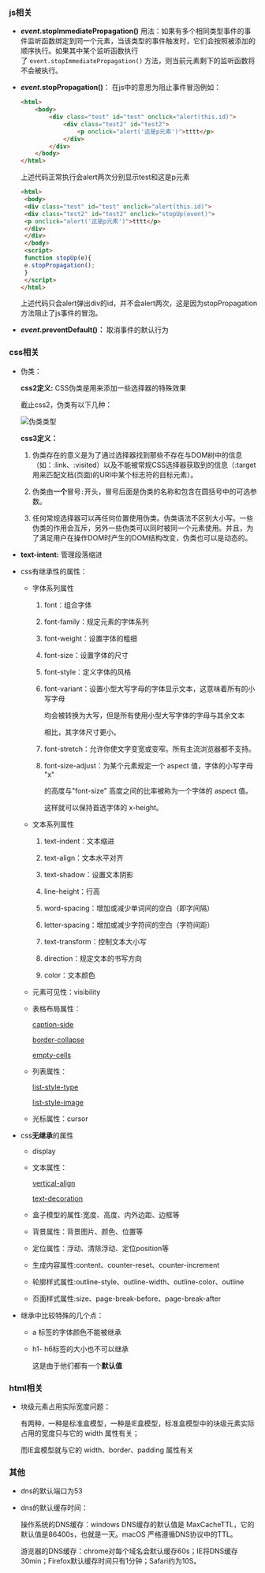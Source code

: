 ### js相关

- ***event*.stopImmediatePropagation()** 用法：如果有多个相同类型事件的事件监听函数绑定到同一个元素，当该类型的事件触发时，它们会按照被添加的顺序执行。如果其中某个监听函数执行了 `event.stopImmediatePropagation()` 方法，则当前元素剩下的监听函数将不会被执行。 

- ***event*.stopPropagation()**： 在js中的意思为阻止事件冒泡例如：
  
  ```html
  <html>
      <body>
          <div class="test" id="test" onclick="alert(this.id)">
              <div class="test2" id="test2">
                  <p onclick="alert('这是p元素')">tttt</p>
              </div>
          </div>
      </body>
  </html>
  ```
  
  上述代码正常执行会alert两次分别显示test和这是p元素
  
  ```html
  <html>
   <body>
   <div class="test" id="test" onclick="alert(this.id)">
   <div class="test2" id="test2" onclick="stopUp(event)">
   <p onclick="alert('这是p元素')">tttt</p>
   </div>
   </div>
   </body>
   <script>
   function stopUp(e){
   e.stopPropagation();
   }
   </script>
  </html>
  ```
  
  上述代码只会alert弹出div的id，并不会alert两次，这是因为stopPropagation方法阻止了js事件的冒泡。

- ***event*.preventDefault()：** 取消事件的默认行为
  
  

### css相关

- 伪类：
  
  **css2定义:**  CSS伪类是用来添加一些选择器的特殊效果
  
  截止css2，伪类有以下几种：
  
  ![伪类类型](C:\Users\宋大帅\Pictures\伪类.png)
  
  **css3定义：** 
  
  1. 伪类存在的意义是为了通过选择器找到那些不存在与DOM树中的信息（如：:link、:visited）以及不能被常规CSS选择器获取到的信息（:target用来匹配文档(页面)的URI中某个标志符的目标元素）。
  
  2. 伪类由**一个**冒号`:`开头，冒号后面是伪类的名称和包含在圆括号中的可选参数。
  
  3. 任何常规选择器可以再任何位置使用伪类。伪类语法不区别大小写。一些伪类的作用会互斥，另外一些伪类可以同时被同一个元素使用。并且，为了满足用户在操作DOM时产生的DOM结构改变，伪类也可以是动态的。

- **text-intent:** 管理段落缩进

- css有继承性的属性：
  
  - 字体系列属性
    
    1. font：组合字体
    
    2. font-family：规定元素的字体系列
    
    3. font-weight：设置字体的粗细
    
    4. font-size：设置字体的尺寸
    
    5. font-style：定义字体的风格
    
    6. font-variant：设置小型大写字母的字体显示文本，这意味着所有的小写字母
       
       均会被转换为大写，但是所有使用小型大写字体的字母与其余文本
       
       相比，其字体尺寸更小。
    
    7. font-stretch：允许你使文字变宽或变窄。所有主流浏览器都不支持。
    
    8. font-size-adjust：为某个元素规定一个 aspect 值，字体的小写字母 "x"
       
       的高度与"font-size" 高度之间的比率被称为一个字体的 aspect 值。
       
       这样就可以保持首选字体的 x-height。
  
  - 文本系列属性
    
    1. text-indent：文本缩进
    
    2. text-align：文本水平对齐
    
    3. text-shadow：设置文本阴影
    
    4. line-height：行高
    
    5. word-spacing：增加或减少单词间的空白（即字间隔）
    
    6. letter-spacing：增加或减少字符间的空白（字符间距）
    
    7. text-transform：控制文本大小写
    
    8. direction：规定文本的书写方向
    
    9. color：文本颜色
  
  - 元素可见性：visibility
  
  - 表格布局属性：
    
    [caption-side](http://www.runoob.com/cssref/pr-tab-caption-side.html)
    
    [border-collapse](http://www.runoob.com/cssref/pr-border-collapse.html)
    
    [empty-cells](http://www.runoob.com/cssref/pr-tab-empty-cellsp.html)
  
  - 列表属性：
    
    [list-style-type](http://www.runoob.com/cssref/pr-list-style-type.html)
    
    [list-style-image](http://www.runoob.com/cssref/pr-list-style-image.html)
  
  - 光标属性：cursor

- css**无继承**的属性
  
  - display
  
  - 文本属性：
    
    [vertical-align](http://www.runoob.com/cssref/pr-pos-vertical-align.html)
    
    [text-decoration](http://www.runoob.com/cssref/pr-text-text-decoration.html)
  
  - 盒子模型的属性:宽度、高度、内外边距、边框等
  
  - 背景属性：背景图片、颜色、位置等
  
  - 定位属性：浮动、清除浮动、定位position等
  
  - 生成内容属性:content、counter-reset、counter-increment
  
  - 轮廓样式属性:outline-style、outline-width、outline-color、outline
  
  - 页面样式属性:size、page-break-before、page-break-after

- 继承中比较特殊的几个点：
  
  - a 标签的字体颜色不能被继承
  
  - h1- h6标签的大小也不可以继承
    
    这是由于他们都有一个**默认值**

### html相关

- 块级元素占用实际宽度问题：
  
  有两种，一种是标准盒模型，一种是IE盒模型，标准盒模型中的块级元素实际占用的宽度只与它的 width 属性有关；
  
  而IE盒模型就与它的 width、border、padding 属性有关
  
  

### 其他

- dns的默认端口为53

- dns的默认缓存时间：
  
  操作系统的DNS缓存：windows DNS缓存的默认值是 MaxCacheTTL，它的默认值是86400s，也就是一天。macOS 严格遵循DNS协议中的TTL。
  
  游览器的DNS缓存：chrome对每个域名会默认缓存60s；IE将DNS缓存30min；Firefox默认缓存时间只有1分钟；Safari约为10S。


